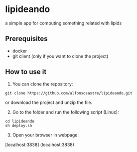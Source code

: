 # lipideando
a simple app for computing something related with lipids

## Prerequisites 

* docker
* git client (only if you want to clone the project)  

## How to use it
1. You can clone the repository:

```{r}
git clone https://github.com/alfonsosastre/lipideando.git
```

or download the project and unzip the file.

2. Go to the folder and run the following script (Linux):

```{r}
cd lipideando
sh deploy.sh
```

3. Open your browser in webpage:

[localhost:3838] (localhost:3838)
